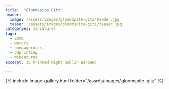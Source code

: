 ```yaml
---
title:  "Gloomspite Gitz"
header:
  image: /assets/images/gloomspite-gitz/header.jpg
  teaser: /assets/images/gloomspite-gitz/teaser.jpg
categories: miniatures
tags:
  - 28mm
  - warcry
  - onepagerules
  - 3dprinting
  - miniatures
excerpt: 3D Printed Night Goblin Warband

---
```


{% include image-gallery.html folder="/assets/images/gloomspite-gitz" %}
